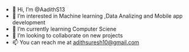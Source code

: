 - 👋 Hi, I’m @AadithS13
- 👀 I’m interested in Machine learning ,Data Analizing and Mobile app development
- 🌱 I’m currently learning Computer Sciene
- 💞️ I’m looking to collaborate on new projects
- 📫 You can reach me at adithsuresh10@gmail.com

<!---
AadithS13/AadithS13 is a ✨ special ✨ repository because its `README.md` (this file) appears on your GitHub profile.
You can click the Preview link to take a look at your changes.
--->
